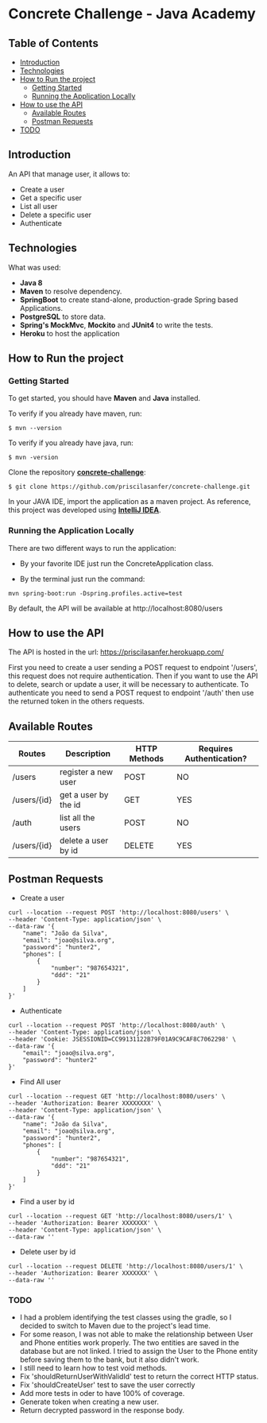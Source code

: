 # Concrete Challenge - Java Academy

## Table of Contents
- [Introduction](#introduction)
- [Technologies](#technologies)
- [How to Run the project](#how-to-run-the-project)
    - [Getting Started](#getting-started)
    - [Running the Application Locally](#running-the-application-locally)
- [How to use the API](#how-to-use-the-api)
    - [Available Routes](#available-routes)
    - [Postman Requests](#postman-requests)
- [TODO](#todo)
  
## Introduction
An API that manage user, it allows to:
- Create a user
- Get a specific user
- List all user
- Delete a specific user
- Authenticate 

## Technologies
What was used:
- **Java 8**
- **Maven** to resolve dependency.
- **SpringBoot** to create stand-alone, production-grade Spring based Applications.
- **PostgreSQL** to store data.
- **Spring's MockMvc**, **Mockito** and **JUnit4** to write the tests.
- **Heroku** to host the application

## How to Run the project
### Getting Started

To get started, you should have  **Maven** and **Java** installed. 

To verify if you already have maven, run:

```
$ mvn --version 
```

To verify if you already have java, run:

```
$ mvn -version 
```

Clone the repository **[concrete-challenge](https://github.com/priscilasanfer/concrete-challenge)**:

```
$ git clone https://github.com/priscilasanfer/concrete-challenge.git
```
In your JAVA IDE, import the application as a maven project. As reference, this project was developed using **[IntelliJ IDEA](https://www.jetbrains.com/idea/)**.

### Running the Application Locally

There are two different ways to run the application:

- By your favorite IDE just run the ConcreteApplication class.

- By the terminal just run the command:
```
mvn spring-boot:run -Dspring.profiles.active=test
```

By default, the API will be available at http://localhost:8080/users

## How to use the API

The API is hosted in the url: https://priscilasanfer.herokuapp.com/

First you need to create a user sending a POST request to endpoint '/users', this request does not require authentication.
Then if you want to use the API to delete, search or update a user, it will be necessary  to authenticate.
To authenticate you need to send a POST request to endpoint '/auth' then use the returned token in the others requests.


## Available Routes

| Routes       | Description               | HTTP Methods | Requires Authentication? |
|--------------|---------------------------|--------------|--------------------------|
|/users        | register a new user       | POST         | NO                       |
|/users/{id}   | get a user  by the id     | GET          | YES                      |
|/auth         | list all the users        | POST         | NO                       |
|/users/{id}   | delete a user by id       | DELETE       | YES                      |

## Postman Requests

- Create a user
```
curl --location --request POST 'http://localhost:8080/users' \
--header 'Content-Type: application/json' \
--data-raw '{
    "name": "João da Silva",
    "email": "joao@silva.org",
    "password": "hunter2",
    "phones": [
        {
            "number": "987654321",
            "ddd": "21"
        }
    ]
}'
```

- Authenticate 

```
curl --location --request POST 'http://localhost:8080/auth' \
--header 'Content-Type: application/json' \
--header 'Cookie: JSESSIONID=CC99131122B79F01A9C9CAF8C7062298' \
--data-raw '{
    "email": "joao@silva.org",
    "password": "hunter2"
}'
```

- Find All user

```
curl --location --request GET 'http://localhost:8080/users' \
--header 'Authorization: Bearer XXXXXXXX' \
--header 'Content-Type: application/json' \
--data-raw '{
    "name": "João da Silva",
    "email": "joao@silva.org",
    "password": "hunter2",
    "phones": [
        {
            "number": "987654321",
            "ddd": "21"
        }
    ]
}'
```

- Find a user by id

```
curl --location --request GET 'http://localhost:8080/users/1' \
--header 'Authorization: Bearer XXXXXXX' \
--header 'Content-Type: application/json' \
--data-raw ''
```

- Delete user by id

```
curl --location --request DELETE 'http://localhost:8080/users/1' \
--header 'Authorization: Bearer XXXXXXX' \
--data-raw ''
```

### TODO
- I had a problem identifying the test classes using the gradle, so I decided to switch to Maven due to the project's lead time.
- For some reason, I was not able to make the relationship between User and Phone entities work properly. 
  The two entities are saved in the database but are not linked.
  I tried to assign the User to the Phone entity before saving them to the bank, but it also didn't work.
- I still need to learn how to test void methods.
- Fix 'shouldReturnUserWithValidId' test to return the correct HTTP status.
- Fix 'shouldCreateUser' test to save the user correctly
- Add more tests in oder to have 100% of coverage.
- Generate token when creating a new user.
- Return decrypted password in the response body. 

